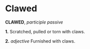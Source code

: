 # Clawed

**CLAWED**, _participle passive_

**1.** Scratched, pulled or torn with claws.

**2.** _adjective_ Furnished with claws.
